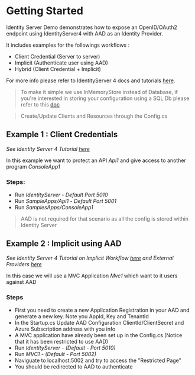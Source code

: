 # Getting Started
Identity Server Demo demonstrates how to expose an OpenID/OAuth2 endpoint using IdentityServer4 with AAD as an Identity Provider. 

It includes examples for the followings workflows :
- Client Credential (Server to server)
- Implicit (Authenticate user using AAD)
- Hybrid (Client Credential + Implicit)

For more info please refer to IdentityServer 4 docs and tutorials [here](http://docs.identityserver.io/en/release/quickstarts/0_overview.html).

>To make it simple we use InMemoryStore instead of Database, if you're interested in storing your configuration using a SQL Db please refer to this [doc](http://docs.identityserver.io/en/release/quickstarts/8_entity_framework.html)

>Create/Update Clients and Resources through the Config.cs

## Example 1 : Client Credentials 
*See Identity Server 4 Tutorial [here](http://docs.identityserver.io/en/release/quickstarts/1_client_credentials.html)*

In this example we want to protect an API *Api1* and give access to another program *ConsoleApp1*

### Steps:
- Run *IdentityServer* - *Default Port 5010*
- Run *SampleApps/Api1* - *Default Port 5001*
- Run *SamplesApps/ConsoleApp1*

> AAD is not required for that scenario as all the config is stored within Identity Server

## Example 2 : Implicit using AAD
*See Identity Server 4 Tutorial on Implicit Workflow [here](http://docs.identityserver.io/en/release/quickstarts/1_client_credentials.html) and External Providers [here](http://docs.identityserver.io/en/release/quickstarts/4_external_authentication.html)*

In this case we will use a MVC Application *Mvc1* which want to it users against AAD 

### Steps
- First you need to create a new Application Registration in your AAD and generate a new key. Note you AppId, Key and TenantId
- In the Startup.cs Update AAD Configuration ClientId/ClientSecret and Azure Subscription address with you info
- A MVC application have already been set up in the Config.cs (Notice that it has been restricted to use AAD)
- Run *IdentityServer* - *(Default - Port 5010)*
- Run *MVC1* - *(Default - Port 5002)*
- Naviguate to localhost:5002 and try to access the "Restricted Page"
- You should be redirected to AAD to authenticate







